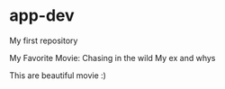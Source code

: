 # app-dev
 My first repository
 
My Favorite Movie:
Chasing in the wild
My ex and whys

This are beautiful movie :)
